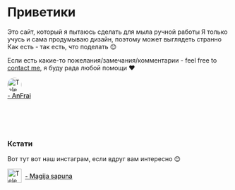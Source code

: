 # Приветики

Это сайт, который я пытаюсь сделать для мыла ручной работы
Я только учусь и сама продумываю дизайн, поэтому может выглядеть странно
Как есть - так есть, что поделать 😊

Если есть какие-то пожелания/замечания/комментарии - feel free to<a href="https://t.me/AnFrai"> contact me,</a> я буду рада любой помощи ❤️

<a href="https://t.me/AnFrai">
  <img src="https://upload.wikimedia.org/wikipedia/commons/thumb/8/82/Telegram_logo.svg/64px-Telegram_logo.svg.png" alt="Telegram" width="32" height="32" style="border-radius: 50%;">
  <div style="font-weight: 500; text-decoration: none;">- AnFrai </div>
</a>

<br>
<br>
<br>
<br>

### Кстати
Вот тут вот наш инстаграм, если вдруг вам интересно 😊

<a href="https://t.me/AnFrai" style="display: flex; gap: 8px; align-items: center;">
  <img src="https://upload.wikimedia.org/wikipedia/commons/thumb/a/a5/Instagram_icon.png/600px-Instagram_icon.png" alt="Telegram" width="32" height="32">
  <div style="font-weight: 500; text-decoration: none;">- Magija sapuna </div>
</a>
